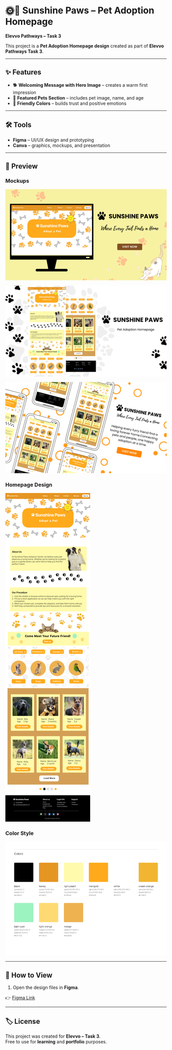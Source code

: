 # 🌞🐾 Sunshine Paws – Pet Adoption Homepage

**Elevvo Pathways – Task 3**

This project is a **Pet Adoption Homepage design** created as part of **Elevvo Pathways Task 3**.

---

## ✨ Features

- 🐕 **Welcoming Message with Hero Image** – creates a warm first impression
- 🐾 **Featured Pets Section** – includes pet image, name, and age
- 🎨 **Friendly Colors** – builds trust and positive emotions

---

## 🛠️ Tools

- **Figma** – UI/UX design and prototyping
- **Canva** – graphics, mockups, and presentation

---

## 📸 Preview

### Mockups

![Mockups](./Images/3.png)

![](./Images/4.png)

![](./Images/5.png)

### Homepage Design

![Home page Design](./Images/Desktop.jpg)

### Color Style

![Colors](./Images/colornew.jpg)

---

## 🚀 How to View

1. Open the design files in **Figma**.

👉 [Figma Link](https://www.figma.com/design/4X8j0aHekyeVyDShL8Z80o/Task4-5?node-id=1-1523&t=B8HAG5m1mDdhsdQN-1)

---

## 🏷️ License

This project was created for **Elevvo – Task 3**.  
Free to use for **learning** and **portfolio** purposes.
